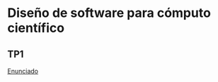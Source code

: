 # Diseño de software para cómputo científico

## TP1

[Enunciado](https://github.com/leliel12/diseno_sci_sfw/blob/master/practicos/practico1.md)